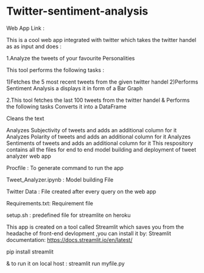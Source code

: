 # Twitter-sentiment-analysis

Web App Link : 

This is a cool web app integrated with twitter which takes the twitter handel as as input and does :

1.Analyze the tweets of your favourite Personalities

This tool performs the following tasks :

1)Fetches the 5 most recent tweets from the given twitter handel
2)Performs Sentiment Analysis a displays it in form of a Bar Graph

2.This tool fetches the last 100 tweets from the twitter handel & Performs the following tasks Converts it into a DataFrame

Cleans the text

Analyzes Subjectivity of tweets and adds an additional column for it
Analyzes Polarity of tweets and adds an additional column for it
Analyzes Sentiments of tweets and adds an additional column for it
This respository contains all the files for end to end model building and deployment of tweet analyzer web app

Procfile : To generate command to run the app

Tweet_Analyzer.ipynb : Model building File

Twitter Data : File created after every query on the web app

Requirements.txt: Requirement file

setup.sh : predefined file for streamlite on heroku

This app is created on a tool called Streamlit which saves you from the headache of front-end devlopment ,you can install it by: Streamlit documentation: https://docs.streamlit.io/en/latest/

pip install streamlit

& to run it on local host : streamlit run myfile.py
